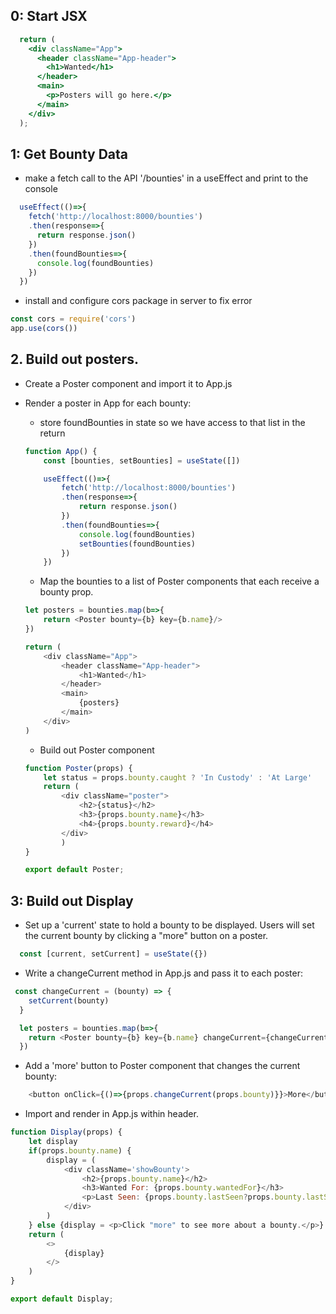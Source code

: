 ## 0: Start JSX

```jsx
  return (
    <div className="App">
      <header className="App-header">
        <h1>Wanted</h1>
      </header>
      <main>
        <p>Posters will go here.</p>
      </main>
    </div>
  );
```

## 1: Get Bounty Data

* make a fetch call to the API '/bounties' in a useEffect and print to the console

```js
  useEffect(()=>{
    fetch('http://localhost:8000/bounties')
    .then(response=>{
      return response.json()
    })
    .then(foundBounties=>{
      console.log(foundBounties)
    })
  })
```

* install and configure cors package in server to fix error

```js
const cors = require('cors')
app.use(cors())
```

## 2. Build out posters.

* Create a Poster component and import it to App.js
* Render a poster in App for each bounty:
    * store foundBounties in state so we have access to that list in the return

    ```js
    function App() {
        const [bounties, setBounties] = useState([])

        useEffect(()=>{
            fetch('http://localhost:8000/bounties')
            .then(response=>{
                return response.json()
            })
            .then(foundBounties=>{
                console.log(foundBounties)
                setBounties(foundBounties)
            })
        })
    ```
    * Map the bounties to a list of Poster components that each receive a bounty prop.

    ```js
    let posters = bounties.map(b=>{
        return <Poster bounty={b} key={b.name}/>
    })

    return (
        <div className="App">
            <header className="App-header">
                <h1>Wanted</h1>
            </header>
            <main>
                {posters}
            </main>
        </div>
    )
    ```
    * Build out Poster component
    ```js
    function Poster(props) {
        let status = props.bounty.caught ? 'In Custody' : 'At Large'
        return (
            <div className="poster">
                <h2>{status}</h2>
                <h3>{props.bounty.name}</h3>
                <h4>{props.bounty.reward}</h4>
            </div>
            )
    }

    export default Poster;
    ```
## 3: Build out Display

* Set up a 'current' state to hold a bounty to be displayed. Users will set the current bounty by clicking a "more" button on a poster.

```js
  const [current, setCurrent] = useState({})
```

* Write a changeCurrent method in App.js and pass it to each poster:

```js
 const changeCurrent = (bounty) => {
    setCurrent(bounty)
  }

  let posters = bounties.map(b=>{
    return <Poster bounty={b} key={b.name} changeCurrent={changeCurrent}/>
  })
```

* Add a 'more' button to Poster component that changes the current bounty:

```js
    <button onClick={()=>{props.changeCurrent(props.bounty)}}>More</button>
```

* Import and render in App.js within header.

```js
function Display(props) {
    let display
    if(props.bounty.name) {
        display = (
            <div className='showBounty'>
                <h2>{props.bounty.name}</h2>
                <h3>Wanted For: {props.bounty.wantedFor}</h3>
                <p>Last Seen: {props.bounty.lastSeen?props.bounty.lastSeen:'Unknown'}</p>
            </div>
        )
    } else {display = <p>Click "more" to see more about a bounty.</p>}
    return (
        <>
            {display}
        </>
    )
}

export default Display;
```